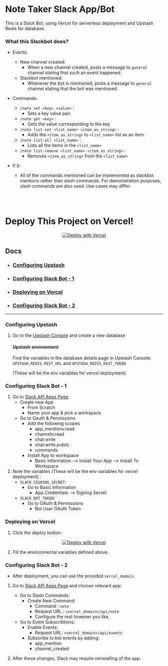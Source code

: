 # Note Taker Slack App/Bot
This is a Slack Bot, using Vercel for serverless deployment and Upstash Redis for database.

### What this Slackbot does?
* Events:
    * New channel created:
        * When a new channel created, posts a message to `general` channel stating that such an event happened.
    * Slackbot mentioned:
        * Whenever the bot is mentioned, posts a
        message to `general` channel stating
        that the bot was mentioned.

* Commands:
    * `/note set <key> <value>` :
        * Sets a key value pair.
    * `/note get <key>` :
        * Gets the value corresponding to the key
    * `/note list-set <list_name> <item_as_string>` :
        * Adds the `<item_as_string>` to `<list_name>` list as an item.
    * `/note list-all <list_name>` :
        * Lists all the items in the `<list_name>`
    * `/note list-remove <list_name> <item_as_string>` :
        * Removes `<item_as_string>` from the `<list_name>`

* P.S: 
    * All of the commands mentioned can be implemented as slackbot mentions rather than slash commands. For demonstration purposes, slash commands are also used. Use cases may differ. 

<br>
<br>

# Deploy This Project on Vercel!
<div style="text-align:center">
<a href="https://vercel.com/new/clone?repository-url=https%3A%2F%2Fgithub.com%2Fburak-upstash%2Fnote_taker_slackbot&env=UPSTASH_REDIS_REST_URL,UPSTASH_REDIS_REST_TOKEN,SLACK_SIGNING_SECRET,SLACK_BOT_TOKEN&project-name=note-taker-slackbot&repo-name=note_taker_slackbot"><img src="https://vercel.com/button" alt="Deploy with Vercel"/></a>
</div>


## Docs
- ### [Configuring Upstash](#configuring-upstash)
- ### [Configuring Slack Bot - 1](#configuring-slack-bot---1)
- ### [Deploying on Vercel](#deploying-on-vercel)
- ### [Configuring Slack Bot - 2](#configuring-slack-bot---2)
***
### Configuring Upstash
1. Go to the [Upstash Console](https://console.upstash.com/) and create a new database

    #### Upstash environment
    Find the variables in the database details page in Upstash Console:
    `UPSTASH_REDIS_REST_URL` and `UPSTASH_REDIS_REST_TOKEN` 

    (These will be the env variables for vercel deployment) 

### Configuring Slack Bot - 1
1. Go to [Slack API Apps Page](https://api.slack.com/apps):
    * Create new App
        * From Scratch
        * Name your app & pick a workspace 
    * Go to Oauth & Permissions
        * Add the following scopes
            * app_mentions:read
            * channels:read
            * chat:write
            * chat:write.public
            * commands
        * Install App to workspace
            * Basic Information --> Install Your App --> Install To Workspace
2. Note the variables (These will be the env variables for vercel deployment) : 
    * `SLACK_SIGNING_SECRET`:
        * Go to Basic Information
            * App Credentials --> Signing Secret
    * `SLACK_BOT_TOKEN`:
        * Go to OAuth & Permissions
            * Bot User OAuth Token
    



### Deploying on Vercel

1. Click the deploy button: 

<div style="text-align:center">
<a href="https://vercel.com/new/clone?repository-url=https%3A%2F%2Fgithub.com%2Fburak-upstash%2Fnote_taker_slackbot&env=UPSTASH_REDIS_REST_URL,UPSTASH_REDIS_REST_TOKEN,SLACK_SIGNING_SECRET,SLACK_BOT_TOKEN&project-name=note-taker-slackbot&repo-name=note_taker_slackbot"><img src="https://vercel.com/button" alt="Deploy with Vercel"/></a>
</div>

2. Fill the environmental variables defined above.

### Configuring Slack Bot - 2

* After deployment, you can use the provided `vercel_domain`.

1. Go to [Slack API Apps Page](https://api.slack.com/apps) and choose relevant app:
    * Go to Slash Commands:
        * Create New Command:
            * Command : `note`
            * Request URL : `<vercel_domain>/api/note`
            * Configure the rest however you like.
    * Go to Event Subscribtions:
        * Enable Events:
            * Request URL: `<vercel_domain>/api/events`
        * Subscribe to bot events by adding:
            * app_mention
            * channel_created

2. After these changes, Slack may require reinstalling of the app.







<!-- 
Give the bot subscriptions as follows:

![](https://github.com/burak-upstash/slackbot-management-api/blob/main/public/bot_subscriptions.png)


Give the bot permissions as follows:

![](https://github.com/burak-upstash/slackbot-management-api/blob/main/public/bot_permissions.png) -->


